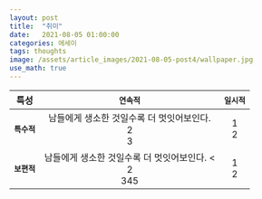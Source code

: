 ```yaml
---
layout: post
title:  "취미"
date:   2021-08-05 01:00:00
categories: 에세이
tags: thoughts
image: /assets/article_images/2021-08-05-post4/wallpaper.jpg
use_math: true
---
```


 특성 | **`연속적`** | **`일시적`**
:---:|:---:|:---:
**`특수적`** |남들에게 생소한 것일수록 더 멋잇어보인다. <br /> 2 <br /> 3 | 1 <br /> 2 
**`보편적`** | 남들에게 생소한 것일수록 더 멋잇어보인다. < <br /> 2 <br /> 345| 1 <br /> 2 


